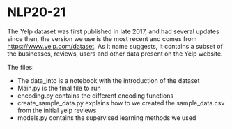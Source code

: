 # NLP20-21

The Yelp dataset was first published in late 2017, and had several updates since then, the version we use is the most recent and comes from https://www.yelp.com/dataset. As it name suggests, it contains a subset of the businesses, reviews, users and other data present on the Yelp website. 

The files: 
- The data_into is a notebook with the introduction of the dataset
- Main.py is the final file to run 
- encoding.py contains the different encoding functions 
- create_sample_data.py explains how to we created the sample_data.csv from the initial yelp reviews
- models.py contains the supervised learning methods we used

